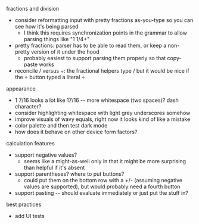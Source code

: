 fractions and division
- consider reformatting input with pretty fractions as-you-type so you can see how it's being parsed
    - I think this requires synchronization points in the grammar to allow parsing things like "1 1/4+"
- pretty fractions: parser has to be able to read them, or keep a non-pretty version of it under the hood
    - probably easiest to support parsing them properly so that copy-paste works
- reconcile / versus ÷: the fractional helpers type / but it would be nice if the ÷ button typed a literal ÷

appearance
- 1 7/16 looks a lot like 17/16 -- more whitespace (two spaces)? dash character?
- consider highlighting whitespace with light grey underscores somehow
- improve visuals of wavy equals, right now it looks kind of like a mistake
- color palette and then test dark mode
- how does it behave on other device form factors?

calculation features
- support negative values?
    - seems like a might-as-well only in that it might be more surprising than helpful if it's absent
- support parentheses? where to put buttons?
    - could put them on the bottom row with a +/- (assuming negative values are supported), but would probably need a fourth button
- support pasting -- should evaluate immediately or just put the stuff in?

best practices
- add UI tests

